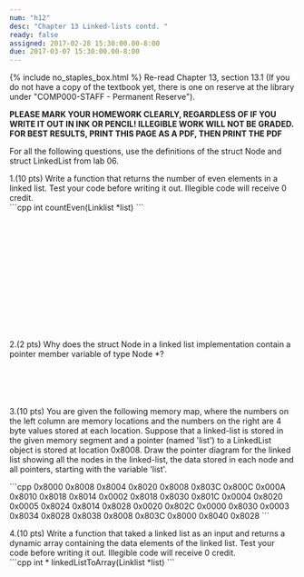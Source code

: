 ```yaml
---
num: "h12"
desc: "Chapter 13 Linked-lists contd. "
ready: false
assigned: 2017-02-28 15:30:00.00-8:00
due: 2017-03-07 15:30:00.00-8:00
---
```

{% include no_staples_box.html %}
Re-read Chapter 13, section 13.1 (If you do not have a copy of the textbook yet, there is one on reserve at the library under "COMP000-STAFF - Permanent Reserve"). 

<b>PLEASE MARK YOUR HOMEWORK CLEARLY, REGARDLESS OF IF YOU WRITE IT OUT IN INK OR PENCIL! ILLEGIBLE WORK WILL NOT BE GRADED. <br/>
FOR BEST RESULTS, PRINT THIS PAGE AS A PDF, THEN PRINT THE PDF</b>

For all the following questions, use the definitions of the struct Node and struct LinkedList from lab 06.
<div style="margin-bottom:1em"></div>
1.(10 pts) Write a function that returns the number of even elements in a linked list. Test your code before writing it out. Illegible code will receive 0 credit.
<div markdown="1">
```cpp
int countEven(Linklist *list)
```
<div style="margin-bottom:16em"></div>

2.(2 pts) Why does the struct Node in a linked list implementation contain a pointer member variable of type Node *?
<div style="margin-bottom:6em"></div>

<div class="pagebreak"></div>
3.(10 pts) You are given the following memory map, where the numbers on the left column are memory locations and the numbers on the right are 4 byte values stored at each location. Suppose that a linked-list is stored in the given memory segment and a pointer (named 'list') to a LinkedList object is stored at location 0x8008. Draw the pointer diagram for the linked list showing all the nodes in the linked-list, the data stored in each node and all pointers, starting with the variable 'list'. 
<div style="margin-bottom:1em"></div> 
<div markdown="1">
```cpp
0x8000		0x8008
0x8004		0x8020
0x8008		0x803C
0x800C		0x000A
0x8010		0x8018
0x8014		0x0002
0x8018		0x8030
0x801C		0x0004
0x8020		0x0005
0x8024		0x8014
0x8028		0x0020
0x802C		0x0000
0x8030		0x0003
0x8034		0x8028
0x8038		0x8008
0x803C		0x8000
0x8040		0x8028
```
<div style="margin-bottom:1em"></div> 
4.(10 pts) Write a function that taked a linked list as an input and returns a dynamic array containing the data elements of the linked list. Test your code before writing it out. Illegible code will receive 0 credit.
<div markdown="1">
```cpp
int * linkedListToArray(Linklist *list)
```

